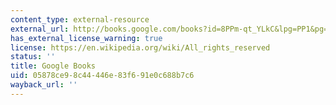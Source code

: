 ```yaml
---
content_type: external-resource
external_url: http://books.google.com/books?id=8PPm-qt_YLkC&lpg=PP1&pg=PA89#v=onepage&q&f=false
has_external_license_warning: true
license: https://en.wikipedia.org/wiki/All_rights_reserved
status: ''
title: Google Books
uid: 05878ce9-8c44-446e-83f6-91e0c688b7c6
wayback_url: ''
---
```

